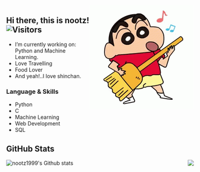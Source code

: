 

<img align="right" alt="GIF" src="shinchan3.gif" />

## Hi there, this is nootz!   ![Visitors](https://visitor-badge.laobi.icu/badge?page_id=nootz1999.nootz1999)
- I’m currently working on: Python and Machine Learning.
- Love Travelling
- Food Lover
- And yeah!..I love shinchan.






###                      Language & Skills

- Python
- C
- Machine Learning 
- Web Development
- SQL




 

 



## GitHub Stats 


<a href="https://github.com/nootz1999/nootz1999">
  <img align="right" src="https://github-readme-stats.vercel.app/api/top-langs/?username=nootz1999&hide=java,html&title_color=ffffff&text_color=c9cacc&icon_color=2bbc8a&bg_color=1d1f21" />
</a>

![nootz1999's Github stats](https://github-readme-stats.vercel.app/api?username=nootz1999&show_icons=true&theme=radical)

 
